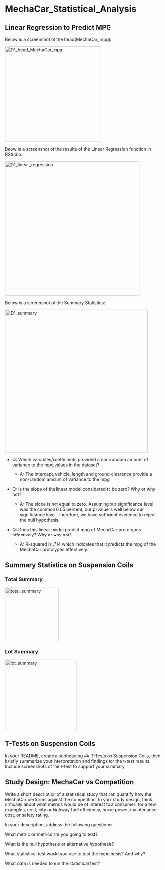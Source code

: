 # MechaCar_Statistical_Analysis

## Linear Regression to Predict MPG

Below is a screenshot of the head(MechaCar_mpg):

<img width="309" alt="D1_head_MechaCar_mpg" src="https://user-images.githubusercontent.com/106631875/207221150-84e02da8-989d-4032-b7c7-4891eea563fc.png">

Beow is a screenshot of the results of the Linear Regression function in RStudio:

<img width="433" alt="D1_linear_regression" src="https://user-images.githubusercontent.com/106631875/207221282-49343ab1-64f6-4f5d-8c78-abb3856904d6.png">

Below is a screenshot of the Summary Statistics:

<img width="460" alt="D1_summary" src="https://user-images.githubusercontent.com/106631875/207221507-86edcdb3-b373-46b0-9998-7dca66849be2.png">

- Q: Which variables/coefficients provided a non-random amount of variance to the mpg values in the dataset?
  - A: The Intercept, vehicle_length and ground_clearance provide a non-random amount of variance to the mpg. 
  
- Q: Is the slope of the linear model considered to be zero? Why or why not?

  - A: The slope is not equal to zero. Assuming our significance level was the common 0.05 percent, our p-value is well below our significance level. Therefore, we have sufficient evidence to reject the null hypothesis.

- Q: Does this linear model predict mpg of MechaCar prototypes effectively? Why or why not?

  - A: R-squared is .714 which indicates that it predicts the mpg of the MechaCar prototypes effectively.

## Summary Statistics on Suspension Coils

### Total Summary

<img width="173" alt="total_summary" src="https://user-images.githubusercontent.com/106631875/207220880-01ed7a9b-efda-4747-92b5-dbd1b84554f6.png">

### Lot Summary

<img width="230" alt="lot_summary" src="https://user-images.githubusercontent.com/106631875/207220891-bc13b371-a4de-4fc2-9543-2ba6b4035ddd.png">

## T-Tests on Suspension Coils

In your README, create a subheading ## T-Tests on Suspension Coils, then briefly summarize your interpretation and findings for the t-test results. Include screenshots of the t-test to support your summary.

## Study Design: MechaCar vs Competition

Write a short description of a statistical study that can quantify how the MechaCar performs against the competition. In your study design, think critically about what metrics would be of interest to a consumer: for a few examples, cost, city or highway fuel efficiency, horse power, maintenance cost, or safety rating.

In your description, address the following questions:

What metric or metrics are you going to test?

What is the null hypothesis or alternative hypothesis?

What statistical test would you use to test the hypothesis? And why?

What data is needed to run the statistical test?
